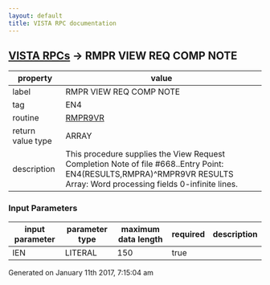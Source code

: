 ```yaml
---
layout: default
title: VISTA RPC documentation
---
```




## [VISTA RPCs](TableOfContent.md) &#8594; RMPR VIEW REQ COMP NOTE 

 property | value 
--- | --- 
 label | RMPR VIEW REQ COMP NOTE
 tag | EN4
 routine | [RMPR9VR](http://code.osehra.org/dox/Routine_RMPR9VR_source.html)
 return value type | ARRAY
 description | This procedure supplies the View Request Completion Note of file #668..Entry Point:  EN4(RESULTS,RMPRA)^RMPR9VR RESULTS Array:  Word processing fields 0-infinite lines.

### Input Parameters

| input parameter | parameter type | maximum data length | required | description | 
| --- | --- | --- | --- | --- | 
| IEN | LITERAL | 150 | true |  | 




 Generated on January 11th 2017, 7:15:04 am